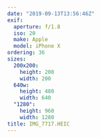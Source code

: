 ```yaml
---
date: "2019-09-13T13:56:46Z"
exif:
  aperture: f/1.8
  iso: 20
  make: Apple
  model: iPhone X
ordering: 36
sizes:
  200x200:
    height: 200
    width: 200
  640w:
    height: 480
    width: 640
  "1280":
    height: 960
    width: 1280
title: IMG_7717.HEIC
---
```

